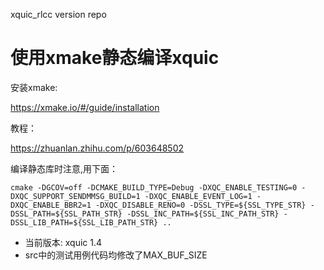 xquic_rlcc version repo

# 使用xmake静态编译xquic

安装xmake:

https://xmake.io/#/guide/installation


教程：

https://zhuanlan.zhihu.com/p/603648502

编译静态库时注意,用下面：
```
cmake -DGCOV=off -DCMAKE_BUILD_TYPE=Debug -DXQC_ENABLE_TESTING=0 -DXQC_SUPPORT_SENDMMSG_BUILD=1 -DXQC_ENABLE_EVENT_LOG=1 -DXQC_ENABLE_BBR2=1 -DXQC_DISABLE_RENO=0 -DSSL_TYPE=${SSL_TYPE_STR} -DSSL_PATH=${SSL_PATH_STR} -DSSL_INC_PATH=${SSL_INC_PATH_STR} -DSSL_LIB_PATH=${SSL_LIB_PATH_STR} ..
```

- 当前版本: xquic 1.4
- src中的测试用例代码均修改了MAX_BUF_SIZE

